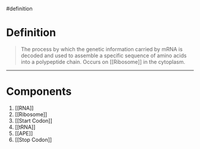 #definition
# Definition
> The process by which the genetic information carried by mRNA is decoded and used to assemble a specific sequence of amino acids into a polypeptide chain. Occurs on [[Ribosome]] in the cytoplasm.

***
# Components
1. [[RNA]]
2. [[Ribosome]]
3. [[Start Codon]]
4. [[tRNA]]
5. [[APE]]
6. [[Stop Codon]]